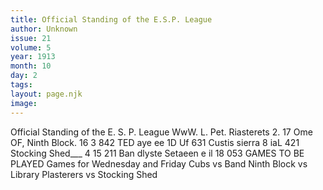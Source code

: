 ```yaml
---
title: Official Standing of the E.S.P. League
author: Unknown
issue: 21
volume: 5
year: 1913
month: 10
day: 2
tags:
layout: page.njk
image:
---
```

Official Standing of the E. S. P. League   WwW. L. Pet. Riasterets 2. 17 Ome OF, Ninth Block. 16 3 842 TED aye ee 1D Uf 631 Custis sierra 8 iaL 421 Stocking Shed___ 4 15 211 Ban dlyste Setaeen e il 18 053 GAMES TO BE PLAYED Games for Wednesday and Friday Cubs vs Band Ninth Block vs Library Plasterers vs Stocking Shed 


